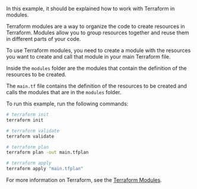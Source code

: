 In this example, it should be explained how to work with Terraform in modules.

Terraform modules are a way to organize the code to create resources in Terraform. Modules allow you to group resources together and reuse them in different parts of your code.

To use Terraform modules, you need to create a module with the resources you want to create and call that module in your main Terraform file.

Inside the `modules` folder are the modules that contain the definition of the resources to be created.

The `main.tf` file contains the definition of the resources to be created and calls the modules that are in the `modules` folder.

To run this example, run the following commands:

```bash
# terraform init
terraform init

# terraform validate
terraform validate

# terraform plan
terraform plan -out main.tfplan

# terraform apply
terraform apply "main.tfplan"
```

For more information on Terraform, see the [Terraform Modules](https://developer.hashicorp.com/terraform/language/modules/develop/structure).

